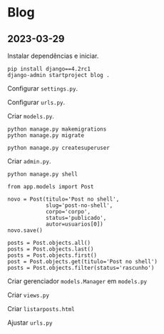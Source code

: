 # Blog

## 2023-03-29

Instalar dependências e iniciar.

```
pip install django==4.2rc1
django-admin startproject blog .
```

Configurar `settings.py`.

Configurar `urls.py`.

Criar `models.py`.

```
python manage.py makemigrations
python manage.py migrate
```

```
python manage.py createsuperuser
```

Criar `admin.py`.

```
python manage.py shell

from app.models import Post

novo = Post(titulo='Post no shell', 
            slug='post-no-shell', 
            corpo='corpo', 
            status='publicado', 
            autor=usuarios[0])
novo.save()

posts = Post.objects.all()
posts = Post.objects.last()
posts = Post.objects.first()
post = Post.objects.get(titulo='Post no shell')
posts = Post.objects.filter(status='rascunho')
```

Criar gerenciador `models.Manager` em `models.py`

Criar `views.py`

Criar `listarposts.html`

Ajustar `urls.py`

